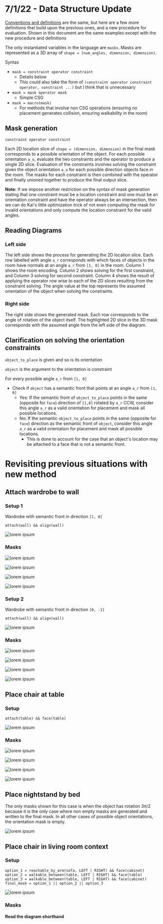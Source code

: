 # 7/1/22 - Data Structure Update
[Conventions and definitions](../6%3A30%3A22/orientation.md) are the same, but here are a few more definitions that build upon the previous ones, and a new procedure for evaluation. Shown in this document are the same examples except with the new procedure and definitions 

The only instantiated variables in the language are `masks`. Masks are represented as a 3D array of `shape = (num_angles, dimension, dimension)`. 

Syntax 
 * `mask = constraint operator constraint`
    * Details below
    * This could also take the form of `(constraint operator constraint operator, constraint ...)` but I think that is unnecessary
 * `mask = mask operator mask`
    * Simple CSG 
 * `mask = macro(mask)`
    * For methods that involve non CSG operations (ensuring no placement generates collision, ensuring walkability in the room)

 ## Mask generation
`constraint operator constraint`

Each 2D location slice of `shape = (dimension, dimension)` in the final mask corresponds to a possible orientation of the object. For each possible orientation `a_o`, evaluate the two constraints and the operator to produce a single 2D slice. Evaluation of the constraints involves solving the constraint given the object orientation `a_o` for each possible direction objects face in the room. The masks for each constraint is then combined with the operator and finally unioned together to produce the final output slice. 

**Note:** If we impose another restriction on the syntax of mask generation stating that one constraint must be a location constraint and one must be an orientation constraint and have the operator always be an intersection, then we can do Kai's little optimization trick of not even computing the mask for invalid orientations and only compute the location constraint for the valid angles. 

## Reading Diagrams
### Left side
The left side shows the process for generating the 2D location slice. Each row labelled with angle `a_r` corresponds with which faces of objects in the room have normals at an angle `a_r` from `[1, 0]` in the room. Column 1 shows the room encoding. Column 2 shows solving for the first constraint, and Column 3 solving for second constraint. Column 4 shows the result of applying the operator row wise to each of the 2D slices resulting from the constraint solving. The angle value at the top represents the assumed orientation of the object when solving the constraints. 

### Right side 
The right side shows the generated mask. Each row corresponds to the angle of rotation of the object itself. The highlighted 2D slice in the 3D mask corresponds with the assumed angle from the left side of the diagram. 

## Clarification on solving the orientation constraints
`object_to_place` is given and so is its orientation 

`object` is the argument to the orientation is constraint

For every possible angle `a_r` from `[1, 0]` 
 * Check if `object` has a semantic front that points at an angle `a_r` from `[1, 0]`
    * Yes: If the semantic front of `object_to_place` points in the same (opposite for `face`) direction of `[1,0]` rotated by `a_r` CCW, consider this angle `a_r` as a valid orientation for placement and mask all possible locations. 
    * No: If the semantic `object_to_place` points in the same (opposite for `face`) direction as the semantic front of `object`, consider this angle `a_r` as a valid orientation for placement and mask all possible locations. 
        * This is done to account for the case that an object's location may be attached to a face that is not a semantic front. 

# Revisiting previous situations with new method
## Attach wardrobe to wall
### Setup 1
Wardrobe with semantic front in direction `[1, 0]`
```
attach(wall) && align(wall)
```

![lorem ipsum](diagrams/wardrobe_room_setting.png)
### Masks

![lorem ipsum](diagrams/wardrobe_1.png)

![lorem ipsum](diagrams/wardrobe_2.png)

![lorem ipsum](diagrams/wardrobe_3.png)

![lorem ipsum](diagrams/wardrobe_4.png)

### Setup 2
Wardrobe with semantic front in direction `[0, -1]`
```
attach(wall) && align(wall)
```

![lorem ipsum](diagrams/wardrobe_rot_setting.png)
### Masks
![lorem ipsum](diagrams/wardrobe_rot_1.png)

![lorem ipsum](diagrams/wardrobe_rot_2.png)

![lorem ipsum](diagrams/wardrobe_rot_3.png)

![lorem ipsum](diagrams/wardrobe_rot_4.png)

## Place chair at table
### Setup 
```
attach(table) && face(table)
```
![lorem ipsum](diagrams/table_setting.png)

### Masks
![lorem ipsum](diagrams/table_1.png)

![lorem ipsum](diagrams/table_2.png)

![lorem ipsum](diagrams/table_3.png)

![lorem ipsum](diagrams/table_4.png)

## Place nightstand by bed
The only masks shown for this case is when the object has rotation $3\pi / 2$ because it is the only case where non empty masks are generated and written to the final mask. In all other cases of possible object orientations, the orientation mask is empty. 

![lorem ipsum](diagrams/nightstand_bed.png)
## Place chair in living room context 
### Setup 
```
option_1 = reachable_by_arm(sofa, LEFT | RIGHT) && face(cabinet)
option_2 = walkable_between(table, LEFT | RIGHT) && face(table)
option_3 = walkable_between(table, LEFT | RIGHT) && face(cabinet)
final_mask = option_1 || option_2 || option_3
```

![lorem ipsum](diagrams/living_room_setting.png)

### Masks 
#### Read the diagram shorthand 

